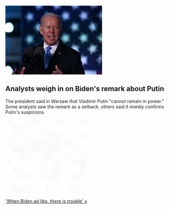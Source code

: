 
![Analysts weigh in on Biden's remark about Putin](./20220327055851.png)
## Analysts weigh in on Biden's remark about Putin

The president said in Warsaw that Vladimir Putin "cannot remain in power." Some analysts saw the remark as a setback, others said it merely confirms Putin's suspicions.

![pic](../square_bg.png)

['When Biden ad libs, there is trouble' »](https://www.yahoo.com/news/gaffe-escalation-biden-stirs-concern-013458740.html)
